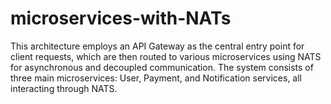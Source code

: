 # microservices-with-NATs
This architecture employs an API Gateway as the central entry point for client requests, which are then routed to various microservices using NATS for asynchronous and decoupled communication. The system consists of three main microservices: User, Payment, and Notification services, all interacting through NATS.
